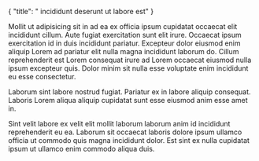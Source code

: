 {
  "title": " incididunt deserunt ut labore est"
}

Mollit ut adipisicing sit in ad ea ex officia ipsum cupidatat occaecat elit incididunt cillum. Aute fugiat exercitation sunt elit irure. Occaecat ipsum exercitation id in duis incididunt pariatur. Excepteur dolor eiusmod enim aliquip Lorem ad pariatur elit nulla magna incididunt laborum do. Cillum reprehenderit est Lorem consequat irure ad Lorem occaecat eiusmod nulla ipsum excepteur quis. Dolor minim sit nulla esse voluptate enim incididunt eu esse consectetur.

Laborum sint labore nostrud fugiat. Pariatur ex in labore aliquip consequat. Laboris Lorem aliqua aliquip cupidatat sunt esse eiusmod anim esse amet in.

Sint velit labore ex velit elit mollit laborum laborum anim id incididunt reprehenderit eu ea. Laborum sit occaecat laboris dolore ipsum ullamco officia ut commodo quis magna incididunt dolor. Est sint ex nulla cupidatat ipsum ut ullamco enim commodo aliqua duis.